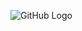 ![GitHub Logo]([https://raw.githubusercontent.com/YourUsername/YourRepository/main/path/to/your/image.png](https://github.com/sepidehnil/Maktab94-Project-Sepideh-Nilforoushan/blob/main/Copy%20of%20Untitled%20Diagram.drawio.png)https://github.com/sepidehnil/Maktab94-Project-Sepideh-Nilforoushan/blob/main/Copy%20of%20Untitled%20Diagram.drawio.png)
